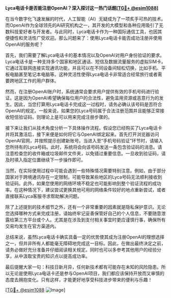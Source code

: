 **Lyca电话卡是否能注册OpenAI？深入探讨这一热门话题[[TG💪+ @esim1088](https://t.me/s/esim1088)]**

在当今数字化飞速发展的时代，人工智能（AI）无疑成为了一项炙手可热的技术。而OpenAI作为全球领先的AI研究机构之一，其开发的大模型和各种应用吸引了无数科技爱好者与开发者。与此同时，Lyca电话卡作为一种国际通信工具，也因其便捷性和灵活性广受欢迎。那么问题来了：使用Lyca电话卡能否成功注册并使用OpenAI的服务呢？

首先，我们需要了解Lyca电话卡的基本情况以及OpenAI对用户身份验证的要求。Lyca电话卡是一种支持多个国家和地区通话、短信及数据流量服务的虚拟SIM卡。它通过互联网连接实现通讯功能，并且可以在不同设备间轻松切换，比如手机、平板电脑甚至笔记本电脑等。这种灵活性使得Lyca电话卡非常适合经常旅行或者需要跨地区工作的用户群体。

然而，在注册OpenAI账户时，系统通常会要求用户提供有效的手机号码进行验证。这是因为OpenAI希望确保每位用户的合法性，避免滥用资源或恶意行为的发生。因此，当您打算用Lyca电话卡完成这一过程时，请务必确认该号码是否符合OpenAI的规定。一般来说，如果您的Lyca号码属于合法注册范围并且能够正常接收短信验证码，则理论上是可以用来完成注册步骤的。

接下来让我们从技术角度分析一下具体操作流程。假设您已经购买了Lyca电话卡并将其激活后，接下来便是如何将它与OpenAI绑定起来。首先打开浏览器访问OpenAI官网，并按照提示创建新账号。当进入至“手机号码验证”环节时，请输入您所持有的Lyca号码。此时，系统将会向该号码发送一条包含验证码的消息。请注意检查您的收件箱或垃圾邮件文件夹，以免错过重要信息。一旦收到验证码，请及时填入指定位置继续下一步操作即可。

当然，在实际使用过程中可能会遇到一些特殊情况需要特别注意。例如，由于部分国家对于跨境通讯存在一定限制，可能导致某些地区的Lyca号码无法顺利接收到验证码。此外，如果您使用的网络环境不稳定也可能影响到整个验证流程的成功率。在这种情况下，建议尝试更换其他可用的网络条件较好的地点重新尝试，或者直接联系Lyca客服寻求帮助解决问题。

除了上述提到的技术细节之外，还有一个非常重要的因素就是隐私保护意识。无论您选择哪种方式来完成注册，请始终牢记妥善保管好自己的个人信息，不要随意泄露给第三方平台或个人。尤其是在涉及到支付相关事宜时更应谨慎行事，确保所有交易均发生在官方渠道内。

总结来说，虽然Lyca电话卡确实具备一定的优势使其成为注册OpenAI的理想选择之一，但并非所有人都能毫无障碍地完成这一目标。因此，在做出最终决定之前，请务必做好充分准备并仔细阅读相关规定。同时也可以多参考其他用户的经验分享，从中汲取宝贵的知识点以提高成功率。

最后提醒大家一句：科技日新月异，任何新技术都有可能存在未知的风险隐患。所以无论是使用Lyca电话卡还是参与OpenAI项目，我们都应该保持开放而又审慎的态度去拥抱变化。只有这样，才能更好地享受科技进步带来的便利与乐趣！

[[TG💪+ @esim1088](https://t.me/s/esim1088) ![Image](https://i.postimg.cc/4NQfJmqS/Snipaste-2025-05-13-00-14-12.png)]